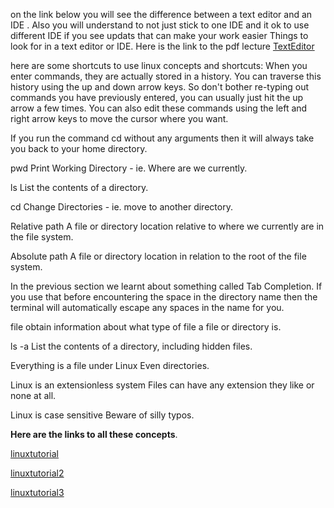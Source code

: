 on the link below you will see the difference between a text editor and an IDE .
Also you will understand to not just stick to one IDE and it ok to use different IDE if you see updats that can make your work easier
Things to look for in a text editor or IDE.
Here is the link to the pdf lecture
[TextEditor](https://codefellows.github.io/code-102-guide/curriculum/class-02/Choosing-A-Text-Editor--The-Older-Coder.pdf)


here are some shortcuts to use
linux concepts and shortcuts:
When you enter commands, they are actually stored in a history. You can traverse this history using the up and down arrow keys. So don't bother re-typing out commands you have previously entered, you can usually just hit the up arrow a few times. You can also edit these commands using the left and right arrow keys to move the cursor where you want.

If you run the command cd without any arguments then it will always take you back to your home directory.

pwd
Print Working Directory - ie. Where are we currently.

ls
List the contents of a directory.

cd
Change Directories - ie. move to another directory.

Relative path
A file or directory location relative to where we currently are in the file system.

Absolute path
A file or directory location in relation to the root of the file system.

In the previous section we learnt about something called Tab Completion. If you use that before encountering the space in the directory name then the terminal will automatically escape any spaces in the name for you.

file
obtain information about what type of file a file or directory is.

ls -a
List the contents of a directory, including hidden files.

Everything is a file under Linux
Even directories.

Linux is an extensionless system
Files can have any extension they like or none at all.

Linux is case sensitive
Beware of silly typos.


**Here are the links to all these concepts**.

[linuxtutorial](https://ryanstutorials.net/linuxtutorial/commandline.php)

[linuxtutorial2](https://ryanstutorials.net/linuxtutorial/navigation.php)

[linuxtutorial3](https://ryanstutorials.net/linuxtutorial/aboutfiles.php)

